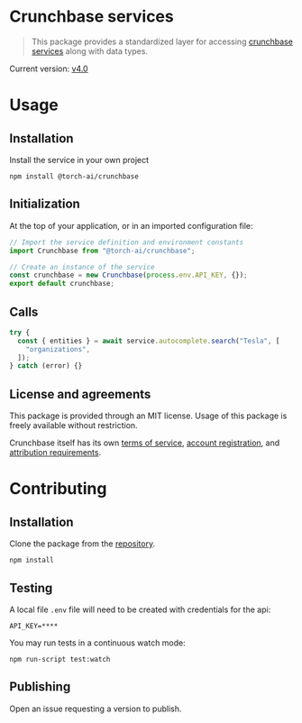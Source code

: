 # Crunchbase services

> This package provides a standardized layer for accessing [crunchbase services](https://data.crunchbase.com/docs/using-the-api) along with data types.

Current version: [v4.0](https://data.crunchbase.com/docs_)

# Usage

## Installation

Install the service in your own project

```
npm install @torch-ai/crunchbase
```

## Initialization

At the top of your application, or in an imported configuration file:

```js
// Import the service definition and environment constants
import Crunchbase from "@torch-ai/crunchbase";

// Create an instance of the service
const crunchbase = new Crunchbase(process.env.API_KEY, {});
export default crunchbase;
```

## Calls

```js
try {
  const { entities } = await service.autocomplete.search("Tesla", [
    "organizations",
  ]);
} catch (error) {}
```

## License and agreements

This package is provided through an MIT license. Usage of this package is freely available without restriction.

Crunchbase itself has its own
[terms of service](https://about.crunchbase.com/terms-of-service/),
[account registration](https://about.crunchbase.com/products/crunchbase-for-applications/),
and [attribution requirements](https://data.crunchbase.com/docs/using-the-api#section-using-the-rest-api).

# Contributing

## Installation

Clone the package from the [repository](https://dev.azure.com/TorchResearchLLC/TORCH%20Demo%20Backlog/_git/crunchbase-service).

```
npm install
```

## Testing

A local file `.env` file will need to be created with credentials for the api:

```text
API_KEY=****
```

You may run tests in a continuous watch mode:

```
npm run-script test:watch
```

## Publishing

Open an issue requesting a version to publish.
